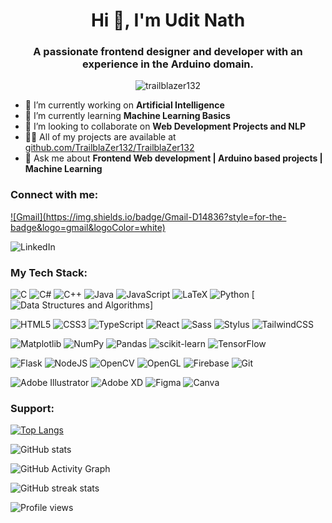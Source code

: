 <h1 align="center">Hi 👋, I'm Udit Nath</h1>
<h3 align="center">A passionate frontend designer and developer with an experience in the Arduino domain.</h3>

<!-- <p align="center"> <img src="https://github.com/TrailblaZer132/GraphicDesign/blob/main/Personal/Asset%205.png" alt="trailblazer132" /> </p> -->
<!--<p align="center"> <iframe src="https://giphy.com/embed/Lny6Rw04nsOOc" width="480" height="360" frameBorder="0" class="giphy-embed" allowFullScreen></iframe> </p> -->
<p align="center"> <img src="https://giphy.com/embed/Lny6Rw04nsOOc" alt="trailblazer132" /> </p>


- 🔭 I’m currently working on **Artificial Intelligence**
- 🌱 I’m currently learning **Machine Learning Basics**
- 👯 I’m looking to collaborate on **Web Development Projects and NLP**
- 👨‍💻 All of my projects are available at [github.com/TrailblaZer132/TrailblaZer132](github.com/TrailblaZer132/TrailblaZer132)
- 💬 Ask me about **Frontend Web development | Arduino based projects | Machine Learning**


<h3 align="left">Connect with me:</h3>
<p align="left">
<a href="mailto:example@example.com">![Gmail](https://img.shields.io/badge/Gmail-D14836?style=for-the-badge&logo=gmail&logoColor=white)</a>
  
![LinkedIn](https://img.shields.io/badge/linkedin-%230077B5.svg?style=for-the-badge&logo=linkedin&logoColor=white?Link=https://www.linkedin.com/in/udit-nath-b54305173/)
</p>

<h3 align="left">My Tech Stack:</h3>

![C](https://img.shields.io/badge/c-%2300599C.svg?style=for-the-badge&logo=c&logoColor=white)
![C#](https://img.shields.io/badge/c%23-%23239120.svg?style=for-the-badge&logo=c-sharp&logoColor=white)
![C++](https://img.shields.io/badge/c++-%2300599C.svg?style=for-the-badge&logo=c%2B%2B&logoColor=white)
![Java](https://img.shields.io/badge/java-%23ED8B00.svg?style=for-the-badge&logo=openjdk&logoColor=white)
![JavaScript](https://img.shields.io/badge/javascript-%23323330.svg?style=for-the-badge&logo=javascript&logoColor=%23F7DF1E)
![LaTeX](https://img.shields.io/badge/latex-%23008080.svg?style=for-the-badge&logo=latex&logoColor=white)
![Python](https://img.shields.io/badge/python-3670A0?style=for-the-badge&logo=python&logoColor=ffdd54)
[![Data Structures and Algorithms](https://img.shields.io/badge/Data%20Structures%20and%20Algorithms-blue)]

![HTML5](https://img.shields.io/badge/html5-%23E34F26.svg?style=for-the-badge&logo=html5&logoColor=white)
![CSS3](https://img.shields.io/badge/-CSS3-%231572B6?style=flat-square&logo=css3)
![TypeScript](https://img.shields.io/badge/-TypeScript-007ACC?style=flat-square&logo=typescript&logoColor=white)
![React](https://img.shields.io/badge/react-%2320232a.svg?style=for-the-badge&logo=react&logoColor=%2361DAFB)
![Sass](https://img.shields.io/badge/-Sass-%23CC6699?style=flat-square&logo=sass&logoColor=ffffff)
![Stylus](https://img.shields.io/badge/-Stylus-%23333333?style=flat-square&logo=stylus)
![TailwindCSS](https://img.shields.io/badge/-TailwindCSS-%231a202c?style=flat-square&logo=tailwind-css)

![Matplotlib](https://img.shields.io/badge/Matplotlib-%23ffffff.svg?style=for-the-badge&logo=Matplotlib&logoColor=black)
![NumPy](https://img.shields.io/badge/numpy-%23013243.svg?style=for-the-badge&logo=numpy&logoColor=white)
![Pandas](https://img.shields.io/badge/pandas-%23150458.svg?style=for-the-badge&logo=pandas&logoColor=white)
![scikit-learn](https://img.shields.io/badge/scikit--learn-%23F7931E.svg?style=for-the-badge&logo=scikit-learn&logoColor=white)
![TensorFlow](https://img.shields.io/badge/TensorFlow-%23FF6F00.svg?style=for-the-badge&logo=TensorFlow&logoColor=white)

![Flask](https://img.shields.io/badge/flask-%23000.svg?style=for-the-badge&logo=flask&logoColor=white)
![NodeJS](https://img.shields.io/badge/node.js-6DA55F?style=for-the-badge&logo=node.js&logoColor=white)
![OpenCV](https://img.shields.io/badge/opencv-%23white.svg?style=for-the-badge&logo=opencv&logoColor=white)
![OpenGL](https://img.shields.io/badge/OpenGL-%23FFFFFF.svg?style=for-the-badge&logo=opengl)
![Firebase](https://img.shields.io/badge/firebase-%23039BE5.svg?style=for-the-badge&logo=firebase)
![Git](https://img.shields.io/badge/git-%23F05033.svg?style=for-the-badge&logo=git&logoColor=white)

![Adobe Illustrator](https://img.shields.io/badge/adobe%20illustrator-%23FF9A00.svg?style=for-the-badge&logo=adobe%20illustrator&logoColor=white)
![Adobe XD](https://img.shields.io/badge/Adobe%20XD-470137?style=for-the-badge&logo=Adobe%20XD&logoColor=#FF61F6)
![Figma](https://img.shields.io/badge/figma-%23F24E1E.svg?style=for-the-badge&logo=figma&logoColor=white)
![Canva](https://img.shields.io/badge/Canva-%2300C4CC.svg?style=for-the-badge&logo=Canva&logoColor=white)


<h3 align="left">Support:</h3>

[![Top Langs](https://github-readme-stats.vercel.app/api/top-langs/?username=TrailblaZer132)](https://github.com/anuraghazra/github-readme-stats)

![GitHub stats](https://github-readme-stats.vercel.app/api?username=TrailblaZer132&show_icons=true)  

![GitHub Activity Graph](https://activity-graph.herokuapp.com/graph?username=TrailblaZer132)  

![GitHub streak stats](https://streak-stats.demolab.com/?user=TrailblaZer132)  

![Profile views](https://gpvc.arturio.dev/TrailblaZer132)  

<!-- https://github.com/Ileriayo/markdown-badges -->
<!-- https://arturssmirnovs.github.io/github-profile-readme-generator/ -->


